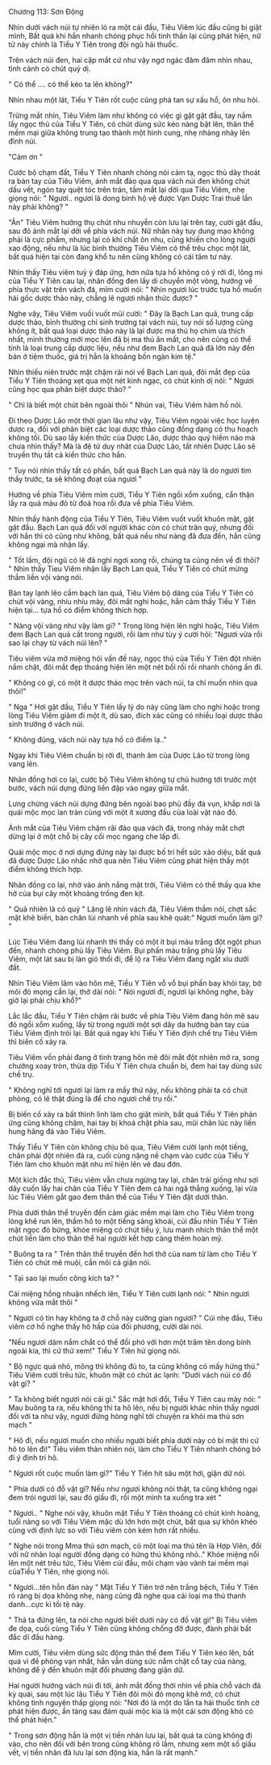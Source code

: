 




Chương 113: Sơn Động


Nhìn dưới vách núi tự nhiên ló ra một cái đầu, Tiêu Viêm lúc đầu cũng bị giật mình, Bất quá khi hắn nhanh chóng phục hồi tinh thần lại cũng phát hiện, nữ tử này chính là Tiểu Y Tiên trong đội ngũ hái thuốc.

Trên vách núi đen, hai cặp mắt cứ như vậy ngơ ngác đăm đăm nhìn nhau, tình cảnh có chút quỷ dị.

" Có thể …. có thể kéo ta lên không?"

Nhìn nhau một lát, Tiểu Y Tiên rốt cuộc cũng phá tan sự xấu hổ, ôn nhu hỏi.

Trừng mắt nhìn, Tiêu Viêm làm như không có việc gì gật gật đầu, tay nắm lấy ngọc thủ của Tiểu Y Tiên, có chút dùng sức kéo nàng bật lên, thân thể mềm mại giữa không trung tạo thành một hình cung, nhẹ nhàng nhảy lên đỉnh núi.

"Cảm ơn "

Cước bộ chạm đất, Tiểu Y Tiên nhanh chóng nói cảm tạ, ngọc thủ dãy thoát ra bàn tay của Tiêu Viêm, ánh mắt đảo qua qua vách núi đen không chút dấu vết, ngón tay quệt tóc trên trán, tầm mắt lại dời qua Tiêu Viêm, nhẹ giọng nói: " Ngươi.. ngươi là dong binh hộ vệ được Vạn Dược Trai thuê lần này phải không? "

"Ân" Tiêu Viêm hưởng thụ chút nhu nhuyễn còn lưu lại trên tay, cười gật đầu, sau đó ánh mắt lại dời về phía vách núi. Nữ nhân này tuy dung mạo không phải là cực phẩm, nhưng lại có khí chất ôn nhu, cũng khiến cho lòng người xao động, nếu như là lúc bình thường Tiêu Viêm có thể trêu chọc một lát, bất quá hiện tại còn đang khổ tu nên cũng không có cái tâm tư này.

Nhìn thấy Tiêu viêm tuỳ ý đáp ứng, hơn nữa tựa hồ không có ý rời đi, lông mi của Tiểu Y Tiên cau lại, nhãn đồng đen lấy di chuyển một vòng, hướng về phía thực vật trên vách đá, mỉm cười nói: " Nhìn ngươi lúc trước tựa hồ muốn hái gốc dược thảo này, chẳng lẽ ngươi nhận thức được? "

Nghe vậy, Tiêu Viêm vuối vuốt mũi cười: " Đây là Bạch Lan quả, trung cấp dược thảo, bình thường chỉ sinh trưởng tại vách núi, tuy nói số lượng cũng không ít, bất quá loại dược thảo này là lại được ma thú họ chim ưa thích nhất, mình thường mới mọc lên đã bị ma thú ăn mất, cho nên cũng có thể tính là loại trung cấp dược liệu, nếu như đem Bạch Lan quả đã lớn này đến bán ở tiệm thuốc, giá trị hẳn là khoảng bốn ngàn kim tệ."

Nhìn thiếu niên trước mặt chậm rãi nói về Bạch Lan quả, đôi mắt đẹp của Tiểu Y Tiên thoáng xẹt qua một nét kinh ngạc, có chút kinh dị nói: " Ngươi cũng học qua phân biệt dược thảo? "

" Chỉ là biết một chút bên ngoài thôi " Nhún vai, Tiêu Viêm hàm hồ nói.

Đi theo Dược Lão một thời gian lâu như vậy, Tiêu Viêm ngoài việc học luyện dược ra, đối với phân biệt các loại dược thảo cũng đồng dạng có thu hoạch không tồi. Dù sao lấy kiến thức của Dược Lão, dược thảo quý hiếm nào mà chưa nhìn thấy? Mà là đệ tử duy nhât của Dược Lão, tất nhiên Dược Lão sẽ truyền thụ tất cả kiến thức cho hắn.

" Tuy nói nhìn thấy tất có phần, bất quá Bạch Lan quả này là do ngươi tìm thấy trước, ta sẽ không đoạt của ngươi "

Hướng về phía Tiêu Viêm mỉm cười, Tiểu Y Tiên ngồi xổm xuống, cẩn thận lấy ra quả màu đỏ từ đoá hoa rồi đưa về phía Tiêu Viêm.

Nhìn thấy hành động của Tiểu Y Tiên, Tiêu Viêm vuốt vuốt khuôn mặt, gật gật đầu. Bạch Lan quả đối với người khác còn có chút trân quý, nhưng đối với hắn thì có cũng như không, bất quá nếu như nàng đã đưa đến, hắn cũng không ngại mà nhận lấy.

" Tốt lắm, đội ngũ có lẽ đã nghỉ ngơi xong rồi, chúng ta cũng nên về đi thôi? " Nhìn thấy Tieu Viêm nhận lấy Bạch Lan quả, Tiểu Y Tiên có chút mừng thầm liền vội vàng nói.

Bàn tay lạnh lẽo cầm bạch lan quả, Tiêu Viêm bộ dáng của Tiểu Y Tiên có chút vội vàng, nhíu nhíu mày, đôi mắt nghi hoặc, hắn cảm thấy Tiểu Y Tiên hiện tại... tựa hồ có điểm không thích hợp.

" Nàng vội vàng như vậy làm gì? " Trong lòng hiện lên nghi hoặc, Tiêu Viêm đem Bạch Lan quả cất trong người, rồi làm như tùy ý cười hỏi: "Ngươi vừa rồi sao lại chạy từ vách núi lên? "

Tiêu viêm vừa mở miệng hỏi vấn đề này, ngọc thủ của Tiểu Y Tiên đột nhiên nắm chặt, đôi mắt đẹp thoáng hiện lên một nét bối rối rồi nhanh chóng ẩn đi.

" Không có gì, có một ít dược thảo mọc trên vách núi, ta chỉ muốn nhìn qua thôi!"

" Nga " Hơi gật đầu, Tiểu Y Tiên lấy lý do này cũng làm cho nghi hoặc trong lòng Tiêu Viêm giảm đi một ít, dù sao, đích xác cũng có nhiều loại dược thảo sinh trưởng ở vách núi.

" Không đúng, vách núi này tựa hồ có điểm lạ.."

Ngay khi Tiêu Viêm chuẩn bị rời đi, thanh âm của Dược Lão từ trong lòng vang lên.

Nhãn đồng hơi co lại, cước bộ Tiêu Viêm không tự chủ hướng tới trước một bước, vách núi dựng đứng liền đập vào ngay giữa mắt.

Lưng chừng vách núi dựng đứng bên ngoài bao phủ đầy đá vụn, khắp nơi là quái mộc mọc lan tràn cùng với một ít xương đầu của loài vật nào đó.

Ánh mắt của Tiêu Viêm chậm rãi đảo qua vách đá, trong nháy mắt chợt dừng lại ở một chỗ bị cây cối mọc ngang che lấp đi.

Quái mộc mọc ở nơi dựng đứng này lại được bố trí hết sức xảo diệu, bất quá đã được Dược Lão nhắc nhở qua nên Tiêu Viêm cũng phát hiện thấy một điểm không thích hợp.

Nhãn đồng co lại, nhờ vào ánh nắng mặt trời, Tiêu Viêm có thể thấy qua khe hở của bụi cây một khoảng trống đen kịt.

" Quả nhiên là có quỷ " Lặng lẽ nhìn vách đá, Tiêu Viêm thầm nói, chợt sắc mặt khẽ biến, bàn chân lùi nhanh về phía sau khẽ quát:" Ngươi muốn làm gì? "

Lúc Tiêu Viêm đang lùi nhanh thì thấy có một ít bụi màu trắng đôt ngột phun đến, nhanh chóng phủ lấy Tiêu Viêm. Bụi phấn màu trắng phủ lấy Tiêu Viêm, một lát sau bị làn gió thổi đi, để lộ ra Tiêu Viêm đang ngất xỉu dưới đất.

Nhìn Tiêu Viêm lâm vào hôn mê, Tiểu Y Tiên vỗ vỗ bụi phấn bay khỏi tay, bờ môi đỏ mọng cắn lại, thở dài nói: " Nói ngươi đi, ngươi lại không nghe, bây giờ lại phải chịu khổ?"

Lắc lắc đầu, Tiểu Y Tiên chậm rãi bước về phía Tiêu Viêm đang hôn mê sau đó ngồi xổm xuống, lấy từ trong người một sợi dây da hướng bàn tay của Tiêu Viêm định trói lại. Bất quá ngay khi Tiểu Y Tiên định chế trụ Tiêu Viêm thì biến cố xảy ra.

Tiêu Viêm vốn phải đang ở tình trạng hôn mê đôi mắt đột nhiên mở ra, song chưởng xoay tròn, thừa dịp Tiểu Y Tiên chưa chuẩn bị, đem hai tay dùng sức chế trụ.

" Không nghĩ tới ngươi lại làm ra mấy thứ này, nếu không phải ta có chút phòng, có lẽ thật đúng là để cho ngươi chế trụ rồi."

Bị biến cố xảy ra bất thình lình làm cho giật mình, bất quá Tiểu Y Tiên phản ứng cũng không chậm, hai tay bị khoá chặt phía sau, mũi chân lúc này liền hung hăng đá vào Tiêu Viêm.

Thấy Tiểu Y Tiên còn không chịu bỏ qua, Tiêu Viêm cười lạnh một tiếng, chân phải đột nhiên đá ra, cuối cùng nặng nề chạm vào cước của Tiểu Y Tiên làm cho khuôn mặt nhu mĩ hiện lên vẻ đau đớn.

Một kích đắc thủ, Tiêu viêm vẫn chưa ngừng tay lại, chân trái giống như sợi dây cuốn lấy hai chân của Tiểu Y Tiên đem cả hai ngã thẳng xuống, lại vừa lúc Tiêu Viêm gắt gao đem thân thể của Tiểu Y Tiên đặt dưới thân.

Phía dưới thân thể truyền đến cảm giác mềm mại làm cho Tiêu Viêm trong lòng khẽ run lên, thầm hô to một tiếng sảng khoái, cúi đầu nhìn Tiểu Y Tiên mặt ngọc đỏ bừng, khóe miệng có chút tiểu ý, lưu manh nhích thân thể một chút liền làm cho thân thể hai người kết hợp càng thêm hoàn mỹ.

" Buông ta ra " Trên thân thể truyền đến hơi thở của nam tử làm cho Tiểu Y Tiên có chút mê muội, cắn môi cả giận nói.

" Tại sao lại muốn công kích ta? "

Cái miệng hồng nhuận nhếch lên, Tiểu Y Tiên cười lạnh nói: " Nhìn ngươi không vừa mắt thôi "

" Ngươi có tin hay không ta ở chỗ này cưỡng gian ngươi? " Cúi nhẹ đầu, Tiêu viêm cơ hồ nghe thấy hô hấp của đối phương, cười dài nói.

"Nếu ngươi dám nắm chắt có thể đối phó với hơn một trăm tên dong binh ngoài kia, thì cứ thử xem!" Tiểu Y Tiên hừ giọng nói.

" Bộ ngực quá nhỏ, mông thì không đủ to, ta cũng không có mấy hứng thú." Tiêu Viêm cười trêu tức, khuôn mặt có chút ác lạnh: "Dưới vách núi có đồ vật gì? "

" Ta không biết ngươi nói cái gì." Sắc mặt hơi đổi, Tiểu Y Tiên cau mày nói: " Mau buông ta ra, nếu không thì ta hô lên, nếu bị người khác nhìn thấy ngươi đối với ta như vậy, ngươi đừng hòng nghĩ tới chuyện ra khỏi ma thú sơn mạch "

" Hô đi, nếu ngươi muốn cho nhiều người biết phía dưới này có bí mật thì cứ hô to lên đi!" Tiêu viêm thản nhiên nói, làm cho Tiểu Y Tiên nhanh chóng bỏ đi ý định tri hô.

" Ngươi rốt cuộc muốn làm gì?" Tiểu Y Tiên hít sâu một hơi, giận dữ nói.

" Phía dưới có đồ vật gì? Nếu như ngươi không nói thật, ta cũng không ngại đem trói ngươi lại, sau đó giấu đi, rồi một mình ta xuống tra xét "

" Ngươi.. " Nghe nói vậy, khuôn mặt Tiểu Y Tiên thoáng có chút kinh hoàng, tuổi nàng so với Tiêu Viêm mặc dù lớn hơn một chút, bất qua sự khôn khéo cùng với định lực so với Tiêu viêm còn kém hơn rất nhiều.

" Nghe nói trong Mma thú sơn mạch, có một loại ma thú tên là Hợp Viên, đối với nữ nhân loại người đồng dạng có hứng thú không nhỏ.." Khóe miệng nổi lên một nét trêu tức, Tiêu Viêm cúi đầu, môi chạm vào vành tai mềm mại củaTiểu Y Tiên, nhẹ giọng nói.

" Ngươi…tên hỗn đản này " Mặt Tiểu Y Tiên trở nên trắng bệch, Tiểu Y Tiên rõ ràng bị dọa không nhẹ, nàng cũng đã nghe qua cái loại ma thú thanh danh...cực kì tồi tệ này.

" Thả ta đứng lên, ta nói cho ngươi biết dưới này có đồ vật gì!" Bị Tiêu viêm đe dọa, cuối cùng Tiểu Y Tiên cũng không chống đỡ được, đành phải bất đắc dĩ đầu hàng.

Mỉm cười, Tiêu viêm dùng sức động thân thể đem Tiểu Y Tiên kéo lên, bất quá vì đề phòng vạn nhất, hắn vẫn dùng sức nắm chặt cổ tay của nàng, không để ý đến khuôn mặt đối phương đang giận dữ.

Hai người hướng vách núi đi tới, ánh mắt đồng thời nhìn về phía chỗ vách đá kỳ quái, sau một lúc lâu Tiểu Y Tiên đôi môi đỏ mọng khẽ mở, có chút không tình nguyện thấp giọng nói: "Nơi đó là một do lần ta hái thuốc tình cờ phát hiện được, ẩn tàng sau đám quái mộc kia là một cái sơn động khó có thể phát hiện."

" Trong sơn động hẳn là một vị tiền nhân lưu lại, bất quá ta cũng không đi vào, cho nên đối với bên trong cũng không rõ lắm, nhưng xem một số giấu vết, vị tiền nhân đã lưu lại sơn động kia, hẳn là rất mạnh."




